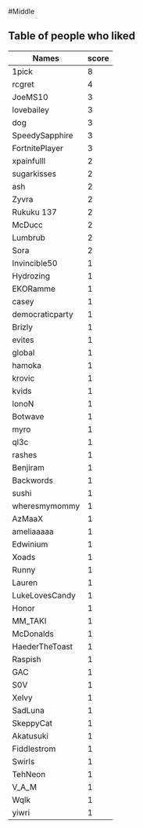 #Middle
## Table of people who liked
Names | score
--- | ---
1pick | 8
rcgret | 4
JoeMS10 | 3
lovebailey | 3
dog | 3
SpeedySapphire | 3
FortnitePlayer | 3
xpainfulll | 2
sugarkisses | 2
ash | 2
Zyvra | 2
Rukuku 137 | 2
McDucc | 2
Lumbrub | 2
Sora | 2
Invincible50 | 1
Hydrozing | 1
EKORamme | 1
casey | 1
democraticparty | 1
Brizly | 1
evites | 1
global | 1
hamoka | 1
krovic | 1
kvids | 1
lonoN | 1
Botwave | 1
myro | 1
ql3c | 1
rashes | 1
Benjiram | 1
Backwords | 1
sushi | 1
wheresmymommy | 1
AzMaaX | 1
ameliaaaaa | 1
Edwinium | 1
Xoads | 1
Runny | 1
Lauren | 1
LukeLovesCandy | 1
Honor | 1
MM_TAKI | 1
McDonalds | 1
HaederTheToast | 1
Raspish | 1
GAC | 1
S0V | 1
Xelvy | 1
SadLuna | 1
SkeppyCat | 1
Akatusuki | 1
Fiddlestrom | 1
Swirls | 1
TehNeon | 1
V_A_M | 1
Wqlk | 1
yiwri | 1
